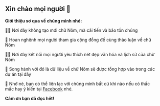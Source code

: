 ## Xin chào mọi người 👋

**Giới thiệu sơ qua về chúng mình nhé:**

🙋‍♀️ Nơi đây không tạo mới chữ Nôm, mà cải tiến và bảo tồn chúng

🌈 Hoan nghênh mọi người tham gia cộng đồng để cùng thảo luận về chữ Nôm

👩‍💻 Nơi đây kết nối mọi người yêu thích nét đẹp văn hóa và lịch sử của chữ Nôm

🍿 Song hành với đó là dữ liệu về chữ Nôm sẽ được tổng hợp vào trong các dự án tại đây

🧙 Nhớ nè, bạn có thể liên lạc với chúng mình bất cứ khi nào nếu có thắc mắc hay ý kiến tại [Facebook](https://www.facebook.com/zitherharpnomna) nhé.

**Cảm ơn bạn đã đọc hết!**
